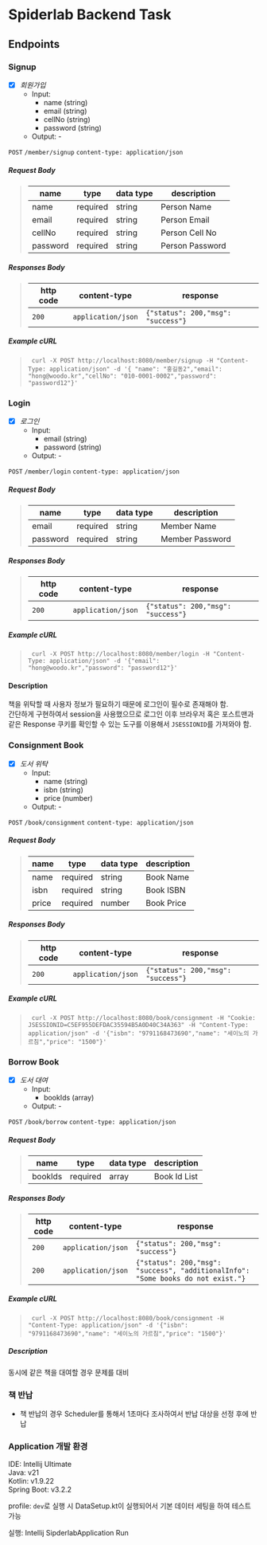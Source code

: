 # Spiderlab Backend Task

## Endpoints

### Signup

- [x] *회원가입*
    - Input:
        - name (string)
        - email (string)
        - cellNo (string)
        - password (string)
    - Output: -

`POST` `/member/signup` `content-type: application/json`

##### Request Body

> | name     | type     | data type | description     |
> |----------|----------|-----------|-----------------|
> | name     | required | string    | Person Name     |
> | email    | required | string    | Person Email    |
> | cellNo   | required | string    | Person Cell No  |
> | password | required | string    | Person Password |


##### Responses Body

> | http code | content-type       | response                                                                   |
> |-----------|--------------------|----------------------------------------------------------------------------|
> | `200`     | `application/json` | `{"status": 200,"msg": "success"}`                                         |

##### Example cURL

> ```text
>  curl -X POST http://localhost:8080/member/signup -H "Content-Type: application/json" -d '{ "name": "홍길동2","email": "hong@woodo.kr","cellNo": "010-0001-0002","password": "password12"}'  
> ```

### Login

- [x] *로그인*
    - Input:
        - email (string)
        - password (string)
    - Output: -

`POST` `/member/login` `content-type: application/json`

##### Request Body

> | name     | type     | data type | description     |
> |----------|----------|-----------|-----------------|
> | email    | required | string    | Member Name     |
> | password | required | string    | Member Password |


##### Responses Body

> | http code | content-type       | response                                                                   |
> |-----------|--------------------|----------------------------------------------------------------------------|
> | `200`     | `application/json` | `{"status": 200,"msg": "success"}`                                         |

##### Example cURL

> ```text
>  curl -X POST http://localhost:8080/member/login -H "Content-Type: application/json" -d '{"email": "hong@woodo.kr","password": "password12"}'  
> ```
 
#### Description
책을 위탁할 때 사용자 정보가 필요하기 때문에 로그인이 필수로 존재해야 함.   
간단하게 구현하여서 session을 사용했으므로 로그인 이후 브라우저 혹은 포스트맨과 같은 Response 쿠키를 확인할 수 있는 도구를 이용해서 `JSESSIONID`를 가져와야 함.

### Consignment Book

- [x] *도서 위탁*
    - Input:
        - name (string)
        - isbn (string)
        - price (number)
    - Output: -

`POST` `/book/consignment` `content-type: application/json`

##### Request Body

> | name     | type     | data type | description |
> |----------|----------|-----------|-------------|
> | name     | required | string    | Book Name   |
> | isbn     | required | string    | Book ISBN   |
> | price    | required | number    | Book Price  |


##### Responses Body

> | http code | content-type       | response                                                                   |
> |-----------|--------------------|----------------------------------------------------------------------------|
> | `200`     | `application/json` | `{"status": 200,"msg": "success"}`                                         |

##### Example cURL

> ```text
>  curl -X POST http://localhost:8080/book/consignment -H "Cookie: JSESSIONID=C5EF955DEFDAC35594B5A0D40C34A363" -H "Content-Type: application/json" -d '{"isbn": "9791168473690","name": "세이노의 가르침","price": "1500"}'  
> ```
 
### Borrow Book
- [x] *도서 대여*
    - Input:
        - bookIds (array)
    - Output: -

`POST` `/book/borrow` `content-type: application/json`

##### Request Body

> | name    | type     | data type | description  |
> |---------|----------|-----------|--------------|
> | bookIds | required | array     | Book Id List |


##### Responses Body

> | http code | content-type       | response                                                                         |
> |-----------|--------------------|----------------------------------------------------------------------------------|
> | `200`     | `application/json` | `{"status": 200,"msg": "success"}`                                               |
> | `200`     | `application/json` | `{"status": 200,"msg": "success", "additionalInfo": "Some books do not exist."}` |

##### Example cURL

> ```text
>  curl -X POST http://localhost:8080/book/consignment -H "Content-Type: application/json" -d '{"isbn": "9791168473690","name": "세이노의 가르침","price": "1500"}'  
> ```
 
##### Description
동시에 같은 책을 대여할 경우 문제를 대비


### 책 반납
- 책 반납의 경우 Scheduler를 통해서 1초마다 조사하여서 반납 대상을 선정 후에 반납 

### Application 개발 환경
IDE: Intellij Ultimate   
Java: v21   
Kotlin: v1.9.22   
Spring Boot: v3.2.2

profile: `dev`로 실행 시 DataSetup.kt이 실행되어서 기본 데이터 세팅을 하여 테스트 가능

실행: Intellij SipderlabApplication Run
